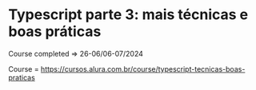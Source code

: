 # Typescript parte 3: mais técnicas e boas práticas

Course completed => 26-06/06-07/2024

Course = https://cursos.alura.com.br/course/typescript-tecnicas-boas-praticas